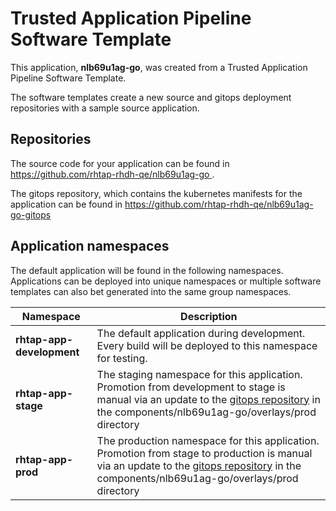 # Trusted Application Pipeline Software Template

This application, **nlb69u1ag-go**, was created from a Trusted Application Pipeline Software Template.

The software templates create a new source and gitops deployment repositories with a sample source application. 

## Repositories

The source code for your application can be found in [https://github.com/rhtap-rhdh-qe/nlb69u1ag-go ](https://github.com/rhtap-rhdh-qe/nlb69u1ag-go ).
 
The gitops repository, which contains the kubernetes manifests for the application can be found in 
[https://github.com/rhtap-rhdh-qe/nlb69u1ag-go-gitops ](https://github.com/rhtap-rhdh-qe/nlb69u1ag-go-gitops ) 

## Application namespaces 

The default application will be found in the following namespaces. Applications can be deployed into unique namespaces or multiple software templates can also bet generated into the same group namespaces.  

|  Namespace   |  Description   |  
| -------- | -------- |   
| **rhtap-app-development** | The default application during development. Every build will be deployed to this namespace for testing. | 
| **rhtap-app-stage** | The staging namespace for this application. Promotion from development to stage is manual via an update to the [gitops repository](https://github.com/rhtap-rhdh-qe/nlb69u1ag-go-gitops ) in the components/nlb69u1ag-go/overlays/prod directory |  
| **rhtap-app-prod** | The production namespace for this application. Promotion from stage to production is manual via an update to the [gitops repository](https://github.com/rhtap-rhdh-qe/nlb69u1ag-go-gitops ) in the components/nlb69u1ag-go/overlays/prod directory | 
